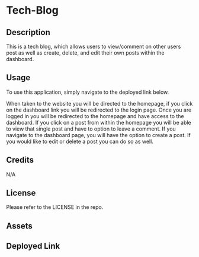 # Tech-Blog

## Description

This is a tech blog, which allows users to view/comment on other users post as well as create, delete, and edit their own posts within the dashboard. 

## Usage

To use this application, simply navigate to the deployed link below.

 When taken to the website you will be directed to the homepage, if you click on the dashboard link you will be redirected to the login page. Once you are logged in you will be redirected to the homepage and have access to the dashboard. If you click on a post from within the homepage you will be able to view that single post and have to option to leave a comment. If you navigate to the dashboard page, you will have the option to create a post. If you would like to edit or delete a post you can do so as well. 

## Credits

N/A 

## License

Please refer to the LICENSE in the repo.


## Assets


## Deployed Link

